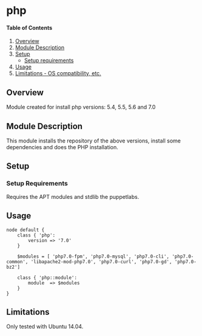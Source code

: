 # php

#### Table of Contents

1. [Overview](#overview)
2. [Module Description](#module-description)
3. [Setup](#setup)
    * [Setup requirements](#setup-requirements)
4. [Usage](#usage)
5. [Limitations - OS compatibility, etc.](#limitations)

## Overview

Module created for install php versions: 5.4, 5.5, 5.6 and 7.0

## Module Description

This module installs the repository of the above versions, install some dependencies and
does the PHP installation.

## Setup

### Setup Requirements

Requires the APT modules and stdlib the puppetlabs.

## Usage

```puppet
node default {
	class { 'php':
		version	=> '7.0'
	}

	$modules = [ 'php7.0-fpm', 'php7.0-mysql', 'php7.0-cli', 'php7.0-common', 'libapache2-mod-php7.0', 'php7.0-curl', 'php7.0-gd', 'php7.0-bz2']
	
	class { 'php::module':
		module 	=> $modules
	}
}
```

## Limitations

Only tested with Ubuntu 14.04.

